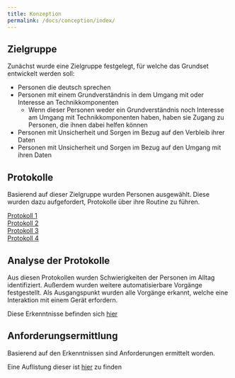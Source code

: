 ```yaml
---
title: Konzeption
permalink: /docs/conception/index/
---
```


## Zielgruppe 

Zunächst wurde eine Zielgruppe festgelegt, für welche das Grundset entwickelt werden soll:
- Personen die deutsch sprechen
- Personen mit einem Grundverständnis in dem Umgang mit oder Interesse an Technikkomponenten
    - Wenn dieser Personen weder ein Grundverständnis noch Interesse am Umgang mit Technikkomponenten haben, haben sie Zugang zu Personen, die ihnen dabei helfen können
- Personen mit Unsicherheit und Sorgen im Bezug auf den Verbleib ihrer Daten
- Personen mit Unsicherheit und Sorgen im Bezug auf den Umgang mit ihren Daten

## Protokolle

Basierend auf dieser Zielgruppe wurden Personen ausgewählt. Diese wurden dazu aufgefordert, Protokolle über ihre Routine zu führen.

[Protokoll 1](./protocols/1)  
[Protokoll 2](./protocols/2)  
[Protokoll 3](./protocols/3)  
[Protokoll 4](./protocols/4)  

## Analyse der Protokolle

Aus diesen Protokollen wurden Schwierigkeiten der Personen im Alltag identifiziert.
Außerdem wurden weitere automatisierbare Vorgänge festgestellt. Als Ausgangspunkt wurden alle Vorgänge erkannt, welche eine Interaktion mit einem Gerät erfordern.

Diese Erkenntnisse befinden sich [hier](./findings.md)

## Anforderungsermittlung

Basierend auf den Erkenntnissen sind Anforderungen ermittelt worden.

Eine Auflistung dieser ist [hier](./requirements.md) zu finden